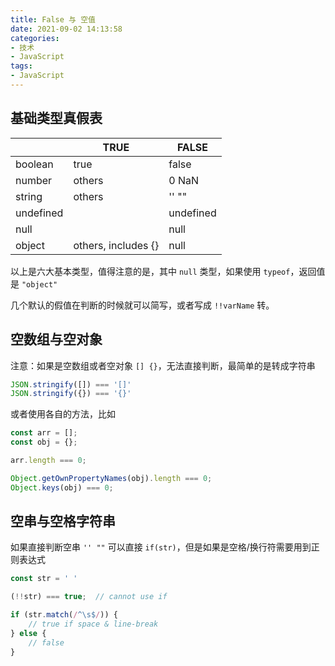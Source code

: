 ```yaml
---
title: False 与 空值
date: 2021-09-02 14:13:58
categories:
- 技术
- JavaScript
tags:
- JavaScript
---
```

## 基础类型真假表

|           | TRUE                | FALSE     |
| --------- | ------------------- | --------- |
| boolean   | true                | false     |
| number    | others              | 0 NaN     |
| string    | others              | '' ""     |
| undefined |                     | undefined |
| null      |                     | null      |
| object    | others, includes {} | null      |

以上是六大基本类型，值得注意的是，其中 `null` 类型，如果使用 `typeof`，返回值是 `"object"`

几个默认的假值在判断的时候就可以简写，或者写成 `!!varName` 转。

<!--more-->

## 空数组与空对象

注意：如果是空数组或者空对象 `[] {}`，无法直接判断，最简单的是转成字符串

```javascript
JSON.stringify([]) === '[]'
JSON.stringify({}) === '{}'
```

或者使用各自的方法，比如

```javascript
const arr = [];
const obj = {};

arr.length === 0;

Object.getOwnPropertyNames(obj).length === 0;
Object.keys(obj) === 0;
```



## 空串与空格字符串

如果直接判断空串 `'' ""` 可以直接 `if(str)`，但是如果是空格/换行符需要用到正则表达式

```javascript
const str = ' '

(!!str) === true;  // cannot use if

if (str.match(/^\s$/)) {
    // true if space & line-break
} else {
    // false
}
```
